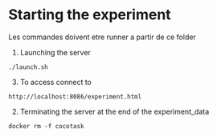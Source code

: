 # Starting the experiment

Les commandes doivent etre runner a partir de ce folder

1. Launching the server
```
./launch.sh
```
3. To access connect to
```
http://localhost:8086/experiment.html
```

2. Terminating the server at the end of the experiment_data
```
docker rm -f cocotask
```
